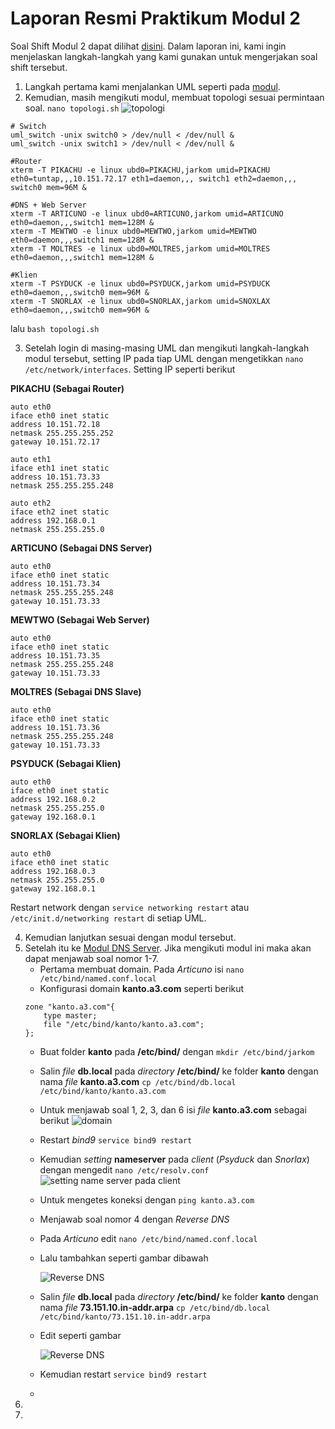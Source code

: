 

# Laporan Resmi Praktikum Modul 2

Soal Shift Modul 2 dapat dilihat [disini](Soal/Soal%20Shift%20Modul%202.pdf). Dalam laporan ini, kami ingin menjelaskan langkah-langkah yang kami gunakan untuk mengerjakan soal shift tersebut.

1. Langkah pertama kami menjalankan UML seperti pada [modul](https://github.com/afrchmdi/Jarkom-Modul-Pengenalan-UML).
2. Kemudian, masih mengikuti modul, membuat topologi sesuai permintaan soal. `nano topologi.sh`
![topologi](/Gambar/topologi.png)

```shell
# Switch
uml_switch -unix switch0 > /dev/null < /dev/null &
uml_switch -unix switch1 > /dev/null < /dev/null &

#Router
xterm -T PIKACHU -e linux ubd0=PIKACHU,jarkom umid=PIKACHU eth0=tuntap,,,10.151.72.17 eth1=daemon,,, switch1 eth2=daemon,,, switch0 mem=96M &

#DNS + Web Server
xterm -T ARTICUNO -e linux ubd0=ARTICUNO,jarkom umid=ARTICUNO eth0=daemon,,,switch1 mem=128M &
xterm -T MEWTWO -e linux ubd0=MEWTWO,jarkom umid=MEWTWO eth0=daemon,,,switch1 mem=128M &
xterm -T MOLTRES -e linux ubd0=MOLTRES,jarkom umid=MOLTRES eth0=daemon,,,switch1 mem=128M &

#Klien
xterm -T PSYDUCK -e linux ubd0=PSYDUCK,jarkom umid=PSYDUCK eth0=daemon,,,switch0 mem=96M &
xterm -T SNORLAX -e linux ubd0=SNORLAX,jarkom umid=SNOXLAX eth0=daemon,,,switch0 mem=96M &
```
lalu `bash topologi.sh`

3. Setelah login di masing-masing UML dan mengikuti langkah-langkah modul tersebut, setting IP pada tiap UML dengan mengetikkan `nano /etc/network/interfaces`. Setting IP seperti berikut

**PIKACHU (Sebagai Router)**
```
auto eth0
iface eth0 inet static
address 10.151.72.18
netmask 255.255.255.252
gateway 10.151.72.17

auto eth1
iface eth1 inet static
address 10.151.73.33
netmask 255.255.255.248

auto eth2
iface eth2 inet static
address 192.168.0.1
netmask 255.255.255.0
```

**ARTICUNO (Sebagai DNS Server)**
```
auto eth0
iface eth0 inet static
address 10.151.73.34
netmask 255.255.255.248
gateway 10.151.73.33
```

**MEWTWO (Sebagai Web Server)**
```
auto eth0
iface eth0 inet static
address 10.151.73.35
netmask 255.255.255.248
gateway 10.151.73.33
```

**MOLTRES (Sebagai DNS Slave)**
```
auto eth0
iface eth0 inet static
address 10.151.73.36
netmask 255.255.255.248
gateway 10.151.73.33
```

**PSYDUCK (Sebagai Klien)**
```
auto eth0
iface eth0 inet static
address 192.168.0.2
netmask 255.255.255.0
gateway 192.168.0.1
```

**SNORLAX (Sebagai Klien)**
```
auto eth0
iface eth0 inet static
address 192.168.0.3
netmask 255.255.255.0
gateway 192.168.0.1
```
Restart network dengan `service networking restart` atau `/etc/init.d/networking restart` di setiap UML.

4. Kemudian lanjutkan sesuai dengan modul tersebut.
5. Setelah itu ke [Modul DNS Server](https://github.com/ismail2803/Jarkom-modul-2-2019/blob/master/DNS/README.md). Jika mengikuti modul ini maka akan dapat menjawab soal nomor 1-7.
	- Pertama membuat domain. Pada *Articuno* isi `nano /etc/bind/named.conf.local`
	- Konfigurasi domain **kanto.a3.com** seperti berikut
	```shell
	zone "kanto.a3.com"{
		type master;
		file "/etc/bind/kanto/kanto.a3.com";
	};
	```
	- Buat folder **kanto** pada **/etc/bind/** dengan `mkdir /etc/bind/jarkom`
	- Salin *file* **db.local** pada *directory* **/etc/bind/** ke folder **kanto** dengan nama *file* **kanto.a3.com**
		`cp /etc/bind/db.local /etc/bind/kanto/kanto.a3.com`
	- Untuk menjawab soal 1, 2, 3, dan 6 isi *file* **kanto.a3.com** sebagai berikut
		![domain](/Gambar/kanto.PNG)
	- Restart *bind9* `service bind9 restart`
	- Kemudian *setting* **nameserver** pada *client* (*Psyduck* dan *Snorlax*) dengan mengedit `nano /etc/resolv.conf`
		![setting name server pada client](/Gambar/nameserver.PNG)
	- Untuk mengetes koneksi dengan `ping kanto.a3.com`
	- Menjawab soal nomor 4 dengan *Reverse DNS*
	- Pada *Articuno* edit `nano /etc/bind/named.conf.local`
	- Lalu tambahkan seperti gambar dibawah
		
		![Reverse DNS](/Gambar/reverse.PNG)
	- Salin *file* **db.local** pada *directory* **/etc/bind/** ke folder **kanto** dengan nama *file* **73.151.10.in-addr.arpa**
	`cp /etc/bind/db.local /etc/bind/kanto/73.151.10.in-addr.arpa`
	- Edit seperti gambar
		
		![Reverse DNS](/Gambar/reverse2.PNG)
	- Kemudian restart `service bind9 restart`
	- 
6. 
7. 